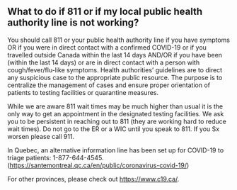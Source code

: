 ## What to do if 811 or if my local public health authority line is not working?

You should call 811 or your public health authority line if you have symptoms OR if you were in direct contact with a confirmed COVID-19 or if you travelled outside Canada within the last 14 days AND/OR if you have been (within the last 14 days) or are in direct contact with a person with cough/fever/flu-like symptoms. Health authorities’ guidelines are to direct any suspicious case to the appropriate public resource. The purpose is to centralize the management of cases and ensure proper orientation of patients to testing facilities or quarantine measures. 

While we are aware 811 wait times may be much higher than usual it is the only way to get an appointment in the designated testing facilities. We ask you to be persistent in reaching out to 811 (they are working hard to reduce wait times). Do not go to the ER or a WIC until you speak to 811. If you Sx worsen please call 911.

In Quebec, an alternative information line has been set up for COVID-19 to triage patients: 
1-877-644-4545. (https://santemontreal.qc.ca/en/public/coronavirus-covid-19/)

For other provinces, please check out https://www.c19.ca/.
